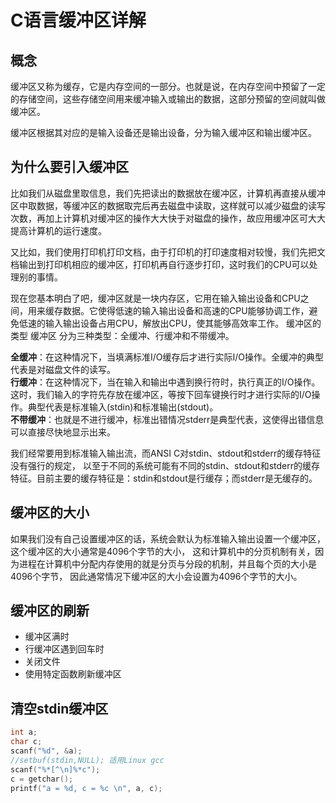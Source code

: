 # C语言缓冲区详解

## 概念
缓冲区又称为缓存，它是内存空间的一部分。也就是说，在内存空间中预留了一定的存储空间，这些存储空间用来缓冲输入或输出的数据，这部分预留的空间就叫做缓冲区。

缓冲区根据其对应的是输入设备还是输出设备，分为输入缓冲区和输出缓冲区。 

## 为什么要引入缓冲区
比如我们从磁盘里取信息，我们先把读出的数据放在缓冲区，计算机再直接从缓冲区中取数据，等缓冲区的数据取完后再去磁盘中读取，这样就可以减少磁盘的读写次数，再加上计算机对缓冲区的操作大大快于对磁盘的操作，故应用缓冲区可大大提高计算机的运行速度。

又比如，我们使用打印机打印文档，由于打印机的打印速度相对较慢，我们先把文档输出到打印机相应的缓冲区，打印机再自行逐步打印，这时我们的CPU可以处理别的事情。

现在您基本明白了吧，缓冲区就是一块内存区，它用在输入输出设备和CPU之间，用来缓存数据。它使得低速的输入输出设备和高速的CPU能够协调工作，避免低速的输入输出设备占用CPU，解放出CPU，使其能够高效率工作。 
缓冲区的类型
缓冲区 分为三种类型：全缓冲、行缓冲和不带缓冲。

__全缓冲__：在这种情况下，当填满标准I/O缓存后才进行实际I/O操作。全缓冲的典型代表是对磁盘文件的读写。  
__行缓冲__：在这种情况下，当在输入和输出中遇到换行符时，执行真正的I/O操作。这时，我们输入的字符先存放在缓冲区，等按下回车键换行时才进行实际的I/O操作。典型代表是标准输入(stdin)和标准输出(stdout)。  
__不带缓冲__：也就是不进行缓冲，标准出错情况stderr是典型代表，这使得出错信息可以直接尽快地显示出来。

我们经常要用到标准输入输出流，而ANSI C对stdin、stdout和stderr的缓存特征没有强行的规定，
以至于不同的系统可能有不同的stdin、stdout和stderr的缓存特征。目前主要的缓存特征是：stdin和stdout是行缓存；而stderr是无缓存的。 

## 缓冲区的大小
如果我们没有自己设置缓冲区的话，系统会默认为标准输入输出设置一个缓冲区，这个缓冲区的大小通常是4096个字节的大小，
这和计算机中的分页机制有关，因为进程在计算机中分配内存使用的就是分页与分段的机制，并且每个页的大小是4096个字节，
因此通常情况下缓冲区的大小会设置为4096个字节的大小。

## 缓冲区的刷新
+ 缓冲区满时
+ 行缓冲区遇到回车时
+ 关闭文件
+ 使用特定函数刷新缓冲区

## 清空stdin缓冲区
```C
int a;
char c;
scanf("%d", &a);
//setbuf(stdin,NULL); 适用Linux gcc
scanf("%*[^\n]%*c");
c = getchar();
printf("a = %d, c = %c \n", a, c);
```
